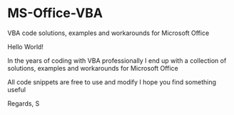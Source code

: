 # MS-Office-VBA
VBA code solutions, examples and workarounds for Microsoft Office

Hello World!

In the years of coding with VBA professionally I end up with a collection of solutions, examples and workarounds for Microsoft Office

All code snippets are free to use and modify
I hope you find something useful

Regards,
S
